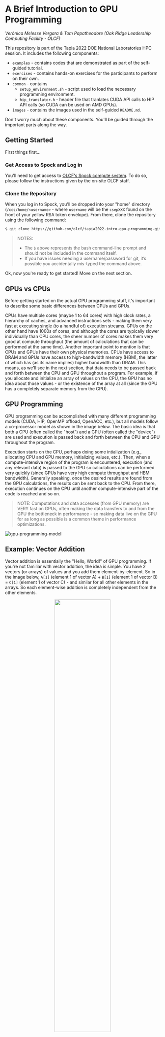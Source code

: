# A Brief Introduction to GPU Programming

*Verónica Melesse Vergara & Tom Papatheodore (Oak Ridge Leadership Computing Facility - OLCF)*

This repository is part of the Tapia 2022 DOE National Laboratories HPC session. It includes the following components:

* `examples` - contains codes that are demonstrated as part of the self-guided tutorial.
* `exercises` - contains hands-on exercises for the participants to perform on their own.
* `common` - contains
  * `setup_environment.sh` - script used to load the necessary programming environment.
  * `hip_translator.h` - header file that tranlates CUDA API calls to HIP API calls (so CUDA can be used on AMD GPUs). 
* `images` - contains the images used in the self-guided `README.md`.

Don't worry much about these components. You'll be guided through the important parts along the way. 

## Getting Started

First things first... 

### Get Access to Spock and Log in

You'll need to get access to [OLCF's Spock compute system](https://docs.olcf.ornl.gov/systems/spock_quick_start_guide.html). To do so, please follow the instructions given by the on-site OLCF staff.

### Clone the Repository

When you log in to Spock, you'll be dropped into your "home" directory (`/ccs/home/<username>` - where `username` will be the `csepXXX` found on the front of your yellow RSA token envelope). From there, clone the repository using the following command:

```bash
$ git clone https://github.com/olcf/tapia2022-intro-gpu-programming.git
```

> NOTES:
> 
> * The `$` above represents the bash command-line prompt and should not be included in the command itself.
> * If you have issues needing a username/password for git, it’s possible you accidentally mis-typed the command above. 

Ok, now you're ready to get started! Move on the next section.




## GPUs vs CPUs

Before getting started on the actual GPU programming stuff, it's important to describe some basic differences between CPUs and GPUs. 

CPUs have multiple cores (maybe 1 to 64 cores) with high clock rates, a hierarchy of caches, and advanced instructions sets - making them very fast at executing single (to a handful of) execution streams. GPUs on the other hand have 1000s of cores, and although the cores are typically slower individually than CPU cores, the sheer number of cores makes them very good at compute throughput (the amount of calculations that can be performed at the same time). Another important point to mention is that CPUs and GPUs have their own physical memories. CPUs have access to DRAM and GPUs have access to high-bandwidth memory (HBM), the latter of which has (as its name implies) higher bandwidth than DRAM. This means, as we'll see in the next section, that data needs to be passed back and forth between the CPU and GPU throughout a program. For example, if you allocate and initialize an array of values on the CPU, the GPU has no idea about those values - or the existence of the array at all (since the GPU has a completely separate memory from the CPU).


## GPU Programming

GPU programming can be accomplished with many different programming models (CUDA, HIP, OpenMP offload, OpenACC, etc.), but all models follow a co-processor model as shown in the image below. The basic idea is that both a CPU (often called the "host") and a GPU (often called the "device") are used and execution is passed back and forth between the CPU and GPU throughout the program. 

Execution starts on the CPU, perhaps doing some intialization (e.g., allocating CPU and GPU memory, initializing values, etc.). Then, when a compute-intensive region of the program is encountered, execution (and any relevant data) is passed to the GPU so calculations can be performed very quickly (since GPUs have very high compute throughput and HBM bandwidth). Generally speaking, once the desired results are found from the GPU calculations, the results can be sent back to the CPU. From there, execution continues on the CPU until another compute-intensive part of the code is reached and  so on. 

> NOTE: Computations and data accesses (from GPU memory) are VERY fast on GPUs, often making the data transfers to and from the GPU the bottleneck in performance - so making data live on the GPU for as long as possible is a common theme in performance optimizations. 

![gpu-programming-model](images/gpu-programming-model.png)

## Example: Vector Addition

Vector addition is essentially the "Hello, World!" of GPU programming. If you're not familiar with vector addition, the idea is simple. You have 2 vectors (or arrays) of values and you add them element-by-element. So in the image below, `A[1]` (element 1 of vector A) + `B[1]` (element 1 of vector B) = `C[1]` (element 1 of vector C) - and similar for all other elements in the arrays. So each element-wise addition is completely independent from the other elements.

<center><img src="./images/vector-addition.png" width=60% /></center>

> NOTE: Vector and array might be used interchangeable throughout this tutorial, but they mean the same thing - so don't let that confuse you.

An outline of a GPU vector addition code would look as follows:

```c
int main(){
  // Allocate memory for array on host
  // Allocate memory for array on device
  // Fill array on host
  // Copy data from host array to device array
  // Do something on device (e.g. vector addition)
  // Copy data from device array to host array
  // Check data for correctness
  // Free Host Memory
  // Free Device Memory
}
```

In the following sub-sections, we'll look at how each of the individual parts of the outline are actually coded up. By doing so, we'll eventually arrive at the full program included in this repository (`examples/vector_addition/vector_addition.cu`). 

### Allocate memory for array on host

In the C vector addition code, this would look as follows:

```c
    // Allocate memory for array on host
    size_t bytes = N*sizeof(double);
    double *A = (double*)malloc(bytes);
    double *B = (double*)malloc(bytes);
    double *C = (double*)malloc(bytes); 
```

This is nothing beyond just normal C programming.

### Allocate memory for array on device

```c
    // Allocate memory for array on device
    double *d_A, *d_B, *d_C;
    cudaMalloc(&d_A, bytes);
    cudaMalloc(&d_B, bytes);
    cudaMalloc(&d_C, bytes);   
```

where the `cudaMalloc` API call looks like this:

```c
cudaError_t cudaMalloc( void** devPtr, size_t size )
```

### Fill array on host

```c
    // Fill array on host
    for(int i=0; i<N; i++)
    {
        A[i] = 1.0;
        B[i] = 2.0;
        C[i] = 0.0;
    }  
```

Nothing to see here but C programming : )

### Copy data from host array to device array

```c
    // Copy data from host array to device array
    cudaMemcpy(d_A, A, bytes, cudaMemcpyHostToDevice);
    cudaMemcpy(d_B, B, bytes, cudaMemcpyHostToDevice);
```

where the `cudaMemcpy` API call look like this

```c
cudaError_t cudaMemcpy( void* dst, const void* src, size_t count, cudaMemcpyKind kind )
```

Notice here that the "source" memory buffer (`src`) is the CPU buffer (`A`) and the "destination" memory buffer (`dst`) is the GPU buffer since we are sending data from the CPU to the GPU.

### Do something on device (e.g. vector addition)

We'll come back to this part soon since it differs from the CUDA API calls we've been dealing with up to this point. Stay tuned...

### Copy data from device array to host array

```c
    // Copy data from device array to host array
    cudaMemcpy(C, d_C, bytes, cudaMemcpyDeviceToHost);
```

Notice here that the "source" memory buffer (`src`) is the GPU buffer (`d_C`) and the "destination" memory buffer (`dst`) is the CPU buffer since we are sending data from the GPU to the CPU.

### Check data for correctness

```c
    // Check data for correctness
    double tolerance = 1.0e-14;
    for(int i=0; i<N; i++)
    {
        if( fabs(C[i] - 3.0) > tolerance )
        {
            printf("Error: value of C[%d] = %f instead of 3.0\n", i, C[i]);
            exit(1);
        }
    }
```

### Free Host Memory

```c
    // Free Host Memory
    free(A);
    free(B);
    free(C); 
```

Again, just C programming here.

### Free Device Memory

```c
    // Free Device Memory
    cudaFree(d_A);
    cudaFree(d_B);
    cudaFree(d_C);
```

where the CUDA API call looks like this

```c
cudaError_t cudaFree( void* devPtr )
```

### GPU Thread, Block, Grid Hierarchy

Now, before looking at the GPU kernel (this really just means a GPU function), it's helpful to understand how the GPU threads are launched. Instead of just a large number of threads, a "grid" of threads is spawned, where the threads are partitioned into "blocks" as shown in the image below. And threads within a block can cooperate when performing calculations.


<center><img src="./images/thread-hierarchy.png" width=60% /></center>

Using the notation in the vector addition program, the grid in this image would be created from:

```c
N           = 16;
thr_per_blk = 4;
blk_in_grid = ceil(float(N) / thr_per_blk);
```

where `N` is the number of elements in the arrays, `thr_per_blk` is the number of threads within each grid block, and `blk_in_grid` is the number of grid blocks within the grid.

### GPU Kernel Function

Ok, now let's take a look at the GPU kernel. We already said it's just a function that runs on the GPU, but how is it different than a normal function? 

> NOTE: Hang in there. We're almost to the hands-on parts : )

Here is an example of a serial function in C that performs a vector addition:

```c
void vector_addition(double *a, double *b, double *c){
    for (int i=0; i<N, i++){
        c[i]= a[i] + b[i];
    }
}
```

In this serial case, a single process iterates through the loop and adds the vectors element-by-element (sequentially).

A GPU kernel function performing the same task would look as follows:

```c
__global__ void vector_addition(double *a, double *b, double *c)
{
  int id = blockDim.x * blockIdx.x + threadIdx.x;
  if (id < N) c[id] = a[id] + b[id];
}
```

In this case, there is no loop! All GPU threads run the same kernel function, but each thread is assigned a unique global ID to know which element(s) to calculate. The arguments to the kernel (`a`, `b`, and `c`) are GPU buffers that were allocated with `cudaMalloc`. `id` defines a unique thread ID among all threads in the grid. This unique ID actually deserves a bit more explanation to fully understand...

`blockDim` gives the number of threads within each block (x-dimension for 1D) - in our image above, `blockDim = 4` since there are 4 threads per block. `blockIdx` specifies the block index of the thread (within the grid of blocks) - in our image above the range of values `blockIdx` can have is `0-3` since there are 4 blocks in the grid. `threadIdx` specifies a thread’s local ID within a thread block - in our image above, `threadIdx` can have values `0-3` since there are 4 threads per block.

To make this concrete, let's take a look at an example. If `blockIdx.x = 2` and `threadIdx.x = 1`, the unique thread ID (and so the element of the array) would be `9` as shown in the diagram below.

<br />

<center><img src="./images/grid-example.png" width=80% /></center>

And the last thing to point out is the `if(id < N)` line. This is included to make sure we don't try to calculate values outside of the memory we allocated for the array in GPU memory. For example, what if we had `N = 15` instead of `N = 16`, so that...

```c
N           = 15;
thr_per_blk = 4;
blk_in_grid = ceil(float(N) / thr_per_blk);
```

In this case, `blk_in_grid = ceil(3.75)= 4`, so you still have 4 blocks of 4 threads, but 1 of those threads isn't needed, as shown in the image below. If we accidentally perform the calculation on that  last element, we would be reading values with undefined values and worse, we would be writing to memory that doesn't belong to us!

<br />

<center><img src="./images/guard-array-bounds.png" width=80% /></center>

### Launching the Kernel

Ok, so how do we launch the kernel? Well, there is actually special syntax for a GPU kernels as shown below.

```c
kernel_name<<<num_blocks_in_grid, num_threads_in_block>>>(<arg0>, ...);
```

where 

* `kernel_name` is the user-defined name of the kernel.
* `num_blocks_in_grid` is the number of blocks in the grid.
* `num_threads_in_block` is the number of threads in each block.
* `arg0, arg1,` etc. are the kernel function arguments.

For our specific example, we would have 

```c
vector_addition<<<blk_in_grid, thr_per_blk>>>(d_a, d_b, d_c);
```

So, the only unique thing about this "triple-chevron" notation is the chevrons themselves (i.e, the `>`s) and the arguments they surround.

### Example 1: Vector Addition

Ok, enough descriptions. Let's run the code. To do so, ...

1) Navigate to the repository directory:

```bash
$ cd tapia2022-intro-gpu-programming
```

2) Set up the programming environment:

```bash
$ source common/setup_environment.sh
```

3) Navigate to the vector addition program directory:

```bash
$ cd examples/vector_addition
```

4) Compile the code:

```bash
$ make
```

5) Once you have compiled your code, submit a batch job:

```bash
$ sbatch submit.sh
```

You can check the status of your running job with:

```bash
$ squeue -u <username>
```

Once your job has finished, check that it ran successfully by looking for the string `__SUCCESS__` in your stdout file from the job. You will also see the values of `N`, `thr_per_blk`, and `blk_in_grid`. Nice job! You ran the program on one of Spock's GPUs!

Now, what happens if you change `N` to be too large?

6) Change `N` to `5e9` to see what happens:

```bash
$ vim vector_addition.cu
```

7) Recompile the code:

```bash
$ make clean
$ make
```

6) Once you have recompiled your code, submit a batch job:

```bash
$ sbatch submit.sh
```

> NOTE: Don't worry if you don't understand what happened. We'll look at error checking next and revisit this last part.

## CUDA Error Checking

Error checking is a relatively easy way of adding some debugging information into your code. There are 3 main types of CUDA errors:

* Errors from CUDA API calls

* Synchronous CUDA kernel errors
    * These errors are related to the kernel launch

* Asynchronous CUDA kernel errors
    * These errors are related to the kernel execution

CUDA API calls return a `cudaError_t` value that can be checked. Its value will either be `cudaSuccess` or an error. A simple method of checking CUDA API errors could be as follows:

```c
int main()
{
    ...

    cudaError_t gpuErr;

    gpuErr = cudaMalloc(&d_A, bytes);

    if(cudaSuccess != gpuErr){
        printf(”GPU Error - %s\n”, cudaGetErrorString(gpuErr));
        exit(1);
    }

    ...

}
```

In this example, the error value is captured in `gpuErr`. If the value isn't `cudaSuccess`, the value is passed to `cudaGetErrorString` to change the value into a human-readable string with a (hopefully) useful message. While this is an ok way to perform error checking, a much more common way is to turn this into an error checking macro so it can be used throughout your code. Here is an example:

```c
// Macro for checking errors in GPU API calls
#define gpuErrorCheck(call)                                                                  \
do{                                                                                          \
    cudaError_t gpuErr = call;                                                               \
    if(cudaSuccess != gpuErr){                                                               \
        printf("GPU Error - %s:%d: '%s'\n", __FILE__, __LINE__, cudaGetErrorString(gpuErr)); \
        exit(1);                                                                             \
    }                                                                                        \
}while(0)

// Main program
int main()
{
    ...

    gpuErrorCheck( cudaMalloc(&d_A, bytes) );
    ...

    return 0;
}
```

CUDA kernel errors can result from kernel launch and/or kernel execution. Synchronous errors are caused by errors in the kernel *launch* (e.g., invalid execution parameters) and are found by calling `cudaGetLastError()` (since CUDA kernels don't actually return anything). Asynchronous errors are caused by kernel *execution* (e.g., invalid memory access) and are found by calling `cudaDeviceSynchronize()` (since kernel execution is asynchronous with respect to the CPU). So the error checking macro could be used as follows:

```c
// Launch kernel
vector_addition<<<blk_in_grid, thr_per_blk>>>(d_A, d_B, d_C);

// Check for synchronous errors during kernel launch (e.g. invalid execution paramters)
gpuErrorCheck( cudaGetLastError() );

// Check for asynchronous errors during GPU execution (after control is returned to CPU)
gpuErrorCheck( cudaDeviceSynchronize() );
```

> NOTE: `cudaDeviceSynchronize` can cause a performance penalty so you might want to surround it with a debug flag.

### Example 2: Vector Addition with Error Checking

With proper error checking in place, let’s retry our test from Example 1...

Recall from Example 1, we were trying to answer the question “what happens if you change `N` to be too large?”

1) Navigate to the directory 

```bash
$ cd tapia2022-intro-gpu-programming/examples/vector_addition_with_error_check
```

2) Change `N` to `5e9` to see what happens:

```bash
$ vim vector_addition.cu
```

3) Compile the code:

```bash
$ make
```

4) One you have compiled your code, submit a batch job:

```bash
$ sbatch submit.sh
```

5) Once your job has finished, check for an error message in your stdout file. Why did this job fail?


## Exercises

Ok, now it's time to test your knowledge of what you just learned. Feel free to ask the on-site OLCF staff for help along the way.

### Exercise 1: Find the Error

In this exercise, you will compile and run a vector addition program that includes error checking to try to figure out what is wrong with the program. Using the reported error message, your task is to identify the problem and fix it.


1) Navigate to the directory

```bash
$ cd tapia2022-intro-gpu-programming/exercises/vector_addition_find_the_error
```

2) Then compile the code

```bash
$ make
```

3) Once you have compiled your code, submit a batch job:

```bash
$ squeue submit.sh
```

4) Once your job has finished, look for an error message in the stdout file and use the error (as well as the source code in `vector_addition.cu`) to identify the problem. 

5) Then fix the problem (in `vector_addition.cu`), recompile the code (`make`), and re-run it (`squeue submit.sh`).

6) If the new stdout file reports `__SUCCESS__`, the problem has been solved.

### Exercise 2: Complete the Kernel

In this exercise, you are given a program that simple squares all the values of an array on a GPU, bu the kernel function is missing the actual calculation. Your task is to add it.

1) First, navigate to the directory

```bash
tapia2022-intro-gpu-programming/exercises/square_array_elements_complete_the_kernel
```

2) The file `square_array_elements.cu` contains a program which simply takes an array and squares each of the elements on the GPU. However, the “squaring of the array elements” is missing from the GPU kernel. Add the missing calculation in the square_array_elements.cu file.

3) Then compile the code:

```bash
$ make
```

4) Once you have compiled your code, submit a batch job:

```bash
$ squeue submit.sh
```

5) If the new stdout file reports `__SUCCESS__`, you have correctly added the missing calculations.

### Exercise 3: 

In this exercise, you are given a program that computes the average value of each element of an array (where the average is calculated from the element and its 3 neighbors on both sides - so 7 elements total are used in the average). However, the CUDA API calls for performing the data transfers (1 from the CPU to the GPU and 1 from the GPU to the CPU) are incomplete. Your task is to add in the correct CPU and GPU buffers.

1) First, navigate to the directory

```bash
$ cd tapia2022-intro-gpu-programming/exercises/average_array_elements_complete_the_data_transfers
```

2) Add in the correct CPU and GPU buffers to the 2 `cudaMemcpy` calls.

3) Then compile the code

```bash
$ make
```

4) Once you have compiled your code, submit a batch job:

```bash
$ squeue submit.sh
```

5) If the new stdout file reports `__SUCCESS__`, you have correctly added the missing arguments (buffers).

## Where to Go From Here?

We really only scratched the surface here. If you’d like to learn more about CUDA programming, the following are great resources:

* NVIDIA’s CUDA Training Series: [https://www.olcf.ornl.gov/cuda-training-series/](https://www.olcf.ornl.gov/cuda-training-series/) 

* NVIDIA’s CUDA Programming Guide: [https://docs.nvidia.com/cuda/cuda-c-programming-guide/index.html](https://docs.nvidia.com/cuda/cuda-c-programming-guide/index.html) 

If you’re interested to learn more about the Oak Ridge Leadership Computing Facility (OLCF), you can visit the following links:

* OLCF Website: [https://www.olcf.ornl.gov/](https://www.olcf.ornl.gov/)
 
* OLCF Documentation: [https://docs.olcf.ornl.gov/](https://docs.olcf.ornl.gov/)
 
* NCCS Job Opportunities (search for “nccs”): [https://jobs.ornl.gov/](https://jobs.ornl.gov/)

<hr /> 














